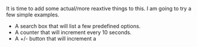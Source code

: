 It is time to add some actual/more reaxtive things to this. I am going to try a few simple examples.
 - A search box that will list a few predefined options.
 - A counter that will increment every 10 seconds.
 - A +/- button that will increment a 
<!--stackedit_data:
eyJoaXN0b3J5IjpbLTE5NTM3MDAxMjldfQ==
-->